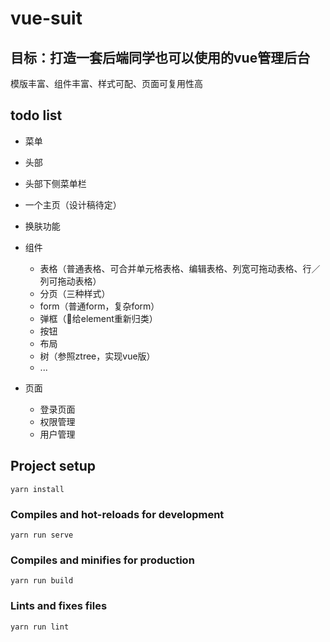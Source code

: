 # vue-suit

## 目标：打造一套后端同学也可以使用的vue管理后台

模版丰富、组件丰富、样式可配、页面可复用性高

## todo list

* 菜单
* 头部
* 头部下侧菜单栏
* 一个主页（设计稿待定）
* 换肤功能
* 组件
  
  * 表格（普通表格、可合并单元格表格、编辑表格、列宽可拖动表格、行／列可拖动表格）
  * 分页（三种样式）
  * form（普通form，复杂form）
  * 弹框（给element重新归类）
  * 按钮
  * 布局
  * 树（参照ztree，实现vue版）
  * ...
* 页面
  
  * 登录页面
  * 权限管理
  * 用户管理
## Project setup
```
yarn install
```

### Compiles and hot-reloads for development
```
yarn run serve
```

### Compiles and minifies for production
```
yarn run build
```

### Lints and fixes files
```
yarn run lint
```
